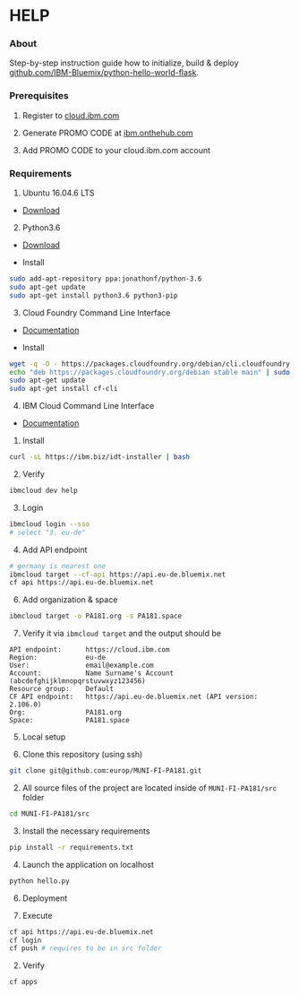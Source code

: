 # HELP

### About

Step-by-step instruction guide how to initialize, build & deploy [github.com/IBM-Bluemix/python-hello-world-flask](https://github.com/IBM-Bluemix/python-hello-world-flask).

### Prerequisites

1. Register to [cloud.ibm.com](https://cloud.ibm.com/)

2. Generate PROMO CODE at [ibm.onthehub.com](https://ibm.onthehub.com)

3. Add PROMO CODE to your cloud.ibm.com account

### Requirements

1. Ubuntu 16.04.6 LTS

  * [Download](https://www.ubuntu.com/download/alternative-downloads)

2. Python3.6

  * [Download](https://www.python.org/downloads/)

  * Install
  ```sh
  sudo add-apt-repository ppa:jonathonf/python-3.6
  sudo apt-get update
  sudo apt-get install python3.6 python3-pip
  ```

3. Cloud Foundry Command Line Interface

  * [Documentation](https://docs.cloudfoundry.org/cf-cli/install-go-cli.html)

  * Install
  ```sh
  wget -q -O - https://packages.cloudfoundry.org/debian/cli.cloudfoundry.org.key | sudo apt-key add -
  echo "deb https://packages.cloudfoundry.org/debian stable main" | sudo tee /etc/apt/sources.list.d/cloudfoundry-cli.list
  sudo apt-get update
  sudo apt-get install cf-cli
  ```

4. IBM Cloud Command Line Interface

  * [Documentation](https://cloud.ibm.com/docs/cli?topic=cloud-cli-ibmcloud-cli#ibmcloud-cli)

  1. Install
  ```sh
  curl -sL https://ibm.biz/idt-installer | bash
  ```

  2. Verify
  ```sh
  ibmcloud dev help
  ```

  3. Login
  ```sh
  ibmcloud login --sso
  # select "3. eu-de"
  ```

  4. Add API endpoint
  ```sh
  # germany is nearest one
  ibmcloud target --cf-api https://api.eu-de.bluemix.net
  cf api https://api.eu-de.bluemix.net
  ```

  6. Add organization & space
  ```sh
  ibmcloud target -o PA181.org -s PA181.space
  ```

  7. Verify it via `ibmcloud target` and the output should be
  ```
  API endpoint:      https://cloud.ibm.com
  Region:            eu-de
  User:              email@example.com
  Account:           Name Surname's Account (abcdefghijklmnopqrstuvwxyz123456)
  Resource group:    Default
  CF API endpoint:   https://api.eu-de.bluemix.net (API version: 2.106.0)
  Org:               PA181.org
  Space:             PA181.space
  ```

5. Local setup

  1. Clone this repository (using ssh)
  ```sh
  git clone git@github.com:europ/MUNI-FI-PA181.git
  ```

  2. All source files of the project are located inside of `MUNI-FI-PA181/src` folder
  ```sh
  cd MUNI-FI-PA181/src
  ```

  3. Install the necessary requirements
  ```sh
  pip install -r requirements.txt
  ```

  4. Launch the application on localhost
  ```sh
  python hello.py
  ```

6. Deployment

  1. Execute
  ```sh
  cf api https://api.eu-de.bluemix.net
  cf login
  cf push # requires to be in src folder
  ```

  2. Verify
  ```sh
  cf apps
  ```
